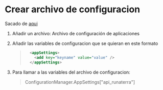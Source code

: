 # Crear archivo de configuracion

Sacado de [aqui](https://stackoverflow.com/questions/10864755/adding-and-reading-from-a-config-file/10864790#10864790)

1. Añadir un archivo: Archivo de configuración de aplicaciones

2. Añadir las variables de configuracion que se quieran en este formato
   
   > ```xml
   >   <appSettings>
   >     <add key="keyname" value="value" />  
   >   </appSettings>
   > ```

3. Para llamar a las variables del archivo de configuracion:
   
   > ConfigurationManager.AppSettings["api_runaterra"]